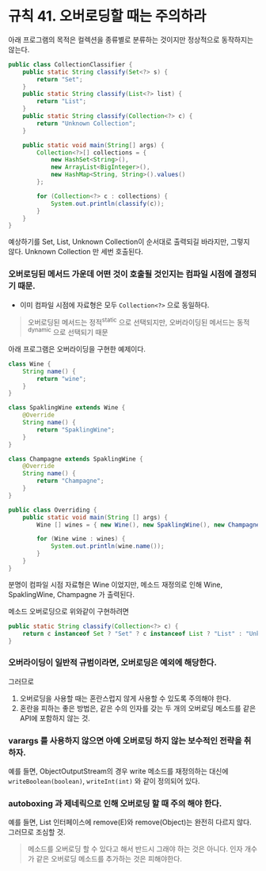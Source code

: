 # 규칙 41. 오버로딩할 때는 주의하라

아래 프로그램의 목적은 컬렉션을 종류별로 분류하는 것이지만 정상적으로 동작하지는 않는다. 

```java
public class CollectionClassifier {
	public static String classify(Set<?> s) {
		return "Set";
	}
	public static String classify(List<?> list) {
		return "List";
	}
	public static String classify(Collection<?> c) {
		return "Unknown Collection";
	}

	public static void main(String[] args) {
		Collection<?>[] collections = {
			new HashSet<String>(),
			new ArrayList<BigInteger>(),
			new HashMap<String, String>().values()
		};

		for (Collection<?> c : collections) {
			System.out.println(classify(c));
		}
	}
}
```

예상하기를 Set, List, Unknown Collection이 순서대로 출력되길 바라지만, 그렇지 않다. Unknown Collection 만 세번 호출된다. 

### 오버로딩된 메서드 가운데 어떤 것이 호출될 것인지는 컴파일 시점에 결정되기 때문.
- 이미 컴파일 시점에 자료형은 모두 `Collection<?>` 으로 동일하다.

> 오버로딩된 메서드는 정적<sup>static</sup> 으로 선택되지만, 오버라이딩된 메서드는 동적<sup>dynamic</sup> 으로 선택되기 때문

아래 프로그램은 오버라이딩을 구현한 예제이다.
```java
class Wine {
	String name() {
		return "wine";
	}
}

class SpaklingWine extends Wine {
	@Override
	String name() {
		return "SpaklingWine";
	}
}

class Champagne extends SpaklingWine {
	@Override
	String name() {
		return "Champagne";
	}
}

public class Overriding {
	public static void main(String [] args) {
		Wine [] wines = { new Wine(), new SpaklingWine(), new Champagne() };

		for (Wine wine : wines) {
			System.out.println(wine.name());
		}
	}
}
```
분명이 컴파일 시점 자료형은 Wine 이었지만, 메소드 재정의로 인해 Wine, SpaklingWine, Champagne 가 출력된다.

메소드 오버로딩으로 위와같이 구현하려면 
```java
public static String classify(Collection<?> c) {
	return c instanceof Set ? "Set" ? c instanceof List ? "List" : "Unknown Collection";
}
```

### 오버라이딩이 일반적 규범이라면, 오버로딩은 예외에 해당한다. 
그러므로
1. 오버로딩을 사용할 때는 혼란스럽지 않게 사용할 수 있도록 주의해야 한다.
2. 혼란을 피하는 좋은 방법은, 같은 수의 인자를 갖는 두 개의 오버로딩 메소드를 같은 API에 포함하지 않는 것.

### varargs 를 사용하지 않으면 아예 오버로딩 하지 않는 보수적인 전략을 취하자.
예를 들면, ObjectOutputStream의 경우 write 메소드를 재정의하는 대신에 
`writeBoolean(boolean)`, `writeInt(int)` 와 같이 정의되어 있다.

### autoboxing 과 제네릭으로 인해 오버로딩 할 때 주의 해야 한다. 
예를 들면, List 인터페이스에 remove(E)와 remove(Object)는 완전히 다르지 않다. 그러므로 조심할 것.


> 메소드를 오버로딩 할 수 있다고 해서 반드시 그래야 하는 것은 아니다. 인자 개수가 같은 오버로딩 메소드를 추가하는 것은 피해야한다. 



